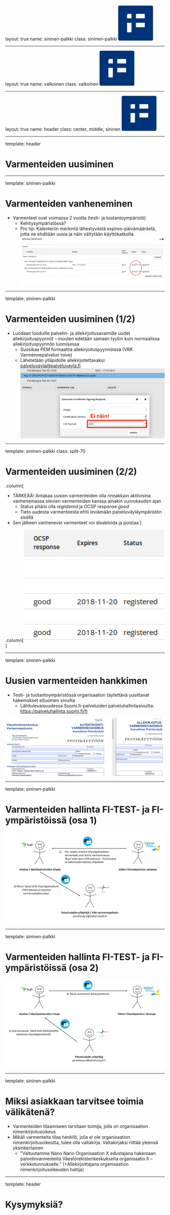 layout: true
name: sininen-palkki
class: sininen-palkki
![logo](../suomifi_logo.svg)

---
layout: true
name: valkoinen
class: valkoinen
![logo](../suomifi_logo.svg)

---
layout: true
name: header
class: center, middle, sininen
![logo](../suomifi_logo.svg)

<!--DON'T TOUCH ABOVE THIS !!!!!! -->
---

template: header
# Varmenteiden uusiminen

---

template: sininen-palkki

# Varmenteiden vanheneminen

- Varmenteet ovat voimassa 2 vuotta (testi- ja tuotantoympäristö)
   - Kehitysympäristössä?
   - Pro tip: Kalenteriin merkintä lähestyvästä expires-päivämäärästä, jotta ne ehditään uusia ja näin vältytään käyttökatkolta
![vanheminen](../images/varmenteiden-vanheneminen.png)

---

template: sininen-palkki

# Varmenteiden uusiminen (1/2)

- Luodaan luoduille palvelin- ja allekirjoitusavaimille uudet allekirjoituspyynnöt – muuten edetään samaan tyyliin kuin normaalissa allekirjoituspyynnön luomisessa
   - Suosikaa PEM formaattia allekirjoituspyynnöissä (VRK Varmennepalvelun toive)
   - Lähetetään ylläpidolle allekirjoitettavaksi: palveluvayla@palveluvayla.fi
![luominen](../images/varmenteen-luominen.png)

---

template: sininen-palkki
class: split-70

# Varmenteiden uusiminen (2/2)

.column[
- TÄRKEÄÄ! Antakaa uusien varmenteiden olla rinnakkain aktiivisina vanhenemassa olevien varmenteiden kanssa ainakin vuorokauden ajan
   - Status pitäisi olla *registered* ja OCSP response *good*
   - Tieto uudesta varmenteesta ehtii leviämään palveluväyläympäristön sisällä
- Sen jälkeen vanhenevat varmenteet voi disabloida ja poistaa
]

.column[![status](../images/varmenteiden-status.png)]

---

template: sininen-palkki

# Uusien varmenteiden hankkimen

- Testi- ja tuotantoympäristössä organisaation täytettävä uusittavat hakemukset eSuomen sivuilta
   - Lähitulevaisuudessa Suomi.fi-palveluiden palveluhallintasivuilta: https://palveluhallinta.suomi.fi/fi

![varmenne](../images/varmenne-lomake.png)

---

template: sininen-palkki

# Varmenteiden hallinta FI-TEST- ja FI-ympäristöissä (osa 1)

![hallinta](../images/varmenteiden-hallinta-1.png)

---

template: sininen-palkki

# Varmenteiden hallinta FI-TEST- ja FI-ympäristöissä (osa 2)

![hallinta](../images/varmenteiden-hallinta-2.png)

---

template: sininen-palkki

# Miksi asiakkaan tarvitsee toimia välikätenä?

- Varmenteiden tilaamiseen tarvitaan toimija, jolla on organisaation nimenkirjoitusoikeus
- Mikäli varmenteita tilaa henkilö, jolla ei ole organisaation nimenkirjoitusoikeutta, tulee olla valtakirja. Valtakirjaksi riittää yleensä yksinkertainen
   - ”Valtuutamme Nano Nano Organisaation X edustajana hakemaan palvelinvarmenteita Väestörekisterikeskukselta organisaatio.fi – verkkotunnukselle.” (+Allekirjoittajana organisaation nimenkirjoitusoikeuden haltija)

---
template: header
# Kysymyksiä?
